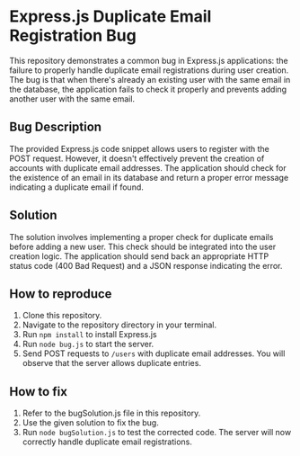 # Express.js Duplicate Email Registration Bug

This repository demonstrates a common bug in Express.js applications: the failure to properly handle duplicate email registrations during user creation. The bug is that when there's already an existing user with the same email in the database, the application fails to check it properly and prevents adding another user with the same email. 

## Bug Description
The provided Express.js code snippet allows users to register with the POST request. However, it doesn't effectively prevent the creation of accounts with duplicate email addresses. The application should check for the existence of an email in its database and return a proper error message indicating a duplicate email if found.

## Solution
The solution involves implementing a proper check for duplicate emails before adding a new user.  This check should be integrated into the user creation logic. The application should send back an appropriate HTTP status code (400 Bad Request) and a JSON response indicating the error.

## How to reproduce
1. Clone this repository.
2. Navigate to the repository directory in your terminal.
3. Run `npm install` to install Express.js
4. Run `node bug.js` to start the server.
5. Send POST requests to `/users` with duplicate email addresses. You will observe that the server allows duplicate entries.

## How to fix
1. Refer to the bugSolution.js file in this repository.
2. Use the given solution to fix the bug. 
3. Run `node bugSolution.js` to test the corrected code.  The server will now correctly handle duplicate email registrations.
